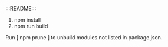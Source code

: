:::README:::

1. npm install
2. npm run build

Run [ npm prune ] to unbuild modules not listed in package.json.
